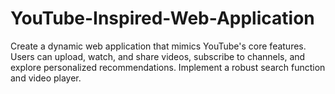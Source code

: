 # YouTube-Inspired-Web-Application
 Create a dynamic web application that mimics YouTube's core features. Users can upload, watch, and share videos, subscribe to channels, and explore personalized recommendations. Implement a robust search function and video player.
